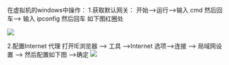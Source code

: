 在虚拟机的windows中操作：
1.获取默认网关：
开始-->运行-->输入 cmd 然后回车--> 输入 ipconfig 然后回车 如下图红圈处

![](http://s16.sinaimg.cn/mw690/001YiQ09ty6ESOSoEurdf&690)

2.配置Internet 代理
打开IE浏览器 --> 工具 -->Internet 选项-->连接 --> 局域网设置 --> 然后配置如下图 ——>确定
![](http://s14.sinaimg.cn/mw690/001YiQ09ty6ESPbkgK99d&690)